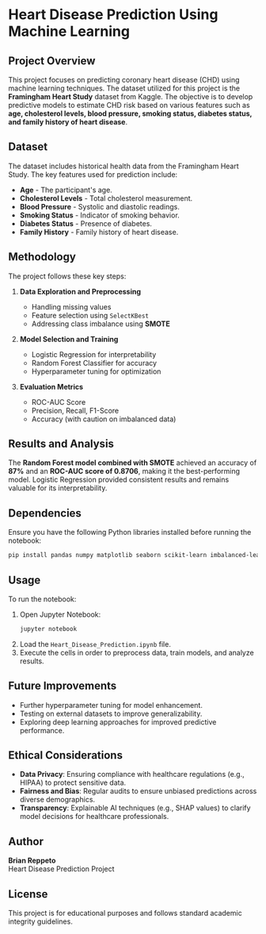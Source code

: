 # Heart Disease Prediction Using Machine Learning

## Project Overview
This project focuses on predicting coronary heart disease (CHD) using machine learning techniques. The dataset utilized for this project is the **Framingham Heart Study** dataset from Kaggle. The objective is to develop predictive models to estimate CHD risk based on various features such as **age, cholesterol levels, blood pressure, smoking status, diabetes status, and family history of heart disease**.

## Dataset
The dataset includes historical health data from the Framingham Heart Study. The key features used for prediction include:
- **Age** - The participant's age.
- **Cholesterol Levels** - Total cholesterol measurement.
- **Blood Pressure** - Systolic and diastolic readings.
- **Smoking Status** - Indicator of smoking behavior.
- **Diabetes Status** - Presence of diabetes.
- **Family History** - Family history of heart disease.

## Methodology
The project follows these key steps:
1. **Data Exploration and Preprocessing**  
   - Handling missing values  
   - Feature selection using `SelectKBest`  
   - Addressing class imbalance using **SMOTE**  

2. **Model Selection and Training**  
   - Logistic Regression for interpretability  
   - Random Forest Classifier for accuracy  
   - Hyperparameter tuning for optimization  

3. **Evaluation Metrics**  
   - ROC-AUC Score  
   - Precision, Recall, F1-Score  
   - Accuracy (with caution on imbalanced data)  

## Results and Analysis
The **Random Forest model combined with SMOTE** achieved an accuracy of **87%** and an **ROC-AUC score of 0.8706**, making it the best-performing model. Logistic Regression provided consistent results and remains valuable for its interpretability.

## Dependencies
Ensure you have the following Python libraries installed before running the notebook:
```bash
pip install pandas numpy matplotlib seaborn scikit-learn imbalanced-learn
```

## Usage
To run the notebook:
1. Open Jupyter Notebook:
   ```bash
   jupyter notebook
   ```
2. Load the `Heart_Disease_Prediction.ipynb` file.
3. Execute the cells in order to preprocess data, train models, and analyze results.

## Future Improvements
- Further hyperparameter tuning for model enhancement.
- Testing on external datasets to improve generalizability.
- Exploring deep learning approaches for improved predictive performance.

## Ethical Considerations
- **Data Privacy**: Ensuring compliance with healthcare regulations (e.g., HIPAA) to protect sensitive data.
- **Fairness and Bias**: Regular audits to ensure unbiased predictions across diverse demographics.
- **Transparency**: Explainable AI techniques (e.g., SHAP values) to clarify model decisions for healthcare professionals.

## Author
**Brian Reppeto**  
Heart Disease Prediction Project

## License
This project is for educational purposes and follows standard academic integrity guidelines.
